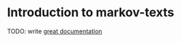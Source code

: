 # Introduction to markov-texts

TODO: write [great documentation](http://jacobian.org/writing/what-to-write/)

